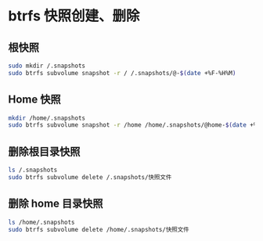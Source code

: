 # btrfs 快照创建、删除

## 根快照

```bash
sudo mkdir /.snapshots
sudo btrfs subvolume snapshot -r / /.snapshots/@-$(date +%F-%H%M)
```

## Home 快照

```bash
mkdir /home/.snapshots
sudo btrfs subvolume snapshot -r /home /home/.snapshots/@home-$(date +%F-%H%M)
```

## 删除根目录快照

```bash
ls /.snapshots
sudo btrfs subvolume delete /.snapshots/快照文件
```

## 删除 home 目录快照

```bash
ls /home/.snapshots
sudo btrfs subvolume delete /home/.snapshots/快照文件
```
